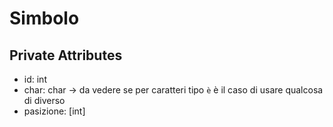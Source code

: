 # Simbolo

## Private Attributes

*  id: int
*  char: char -> da vedere se per caratteri tipo `è` è il caso di usare qualcosa di diverso
*  pasizione: [int]
